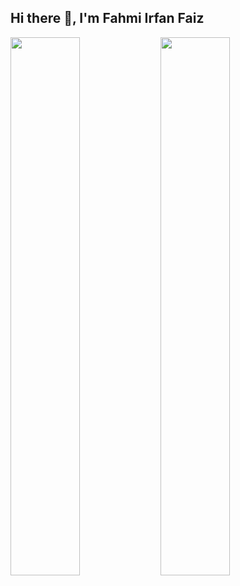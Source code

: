 ## Hi there 👋, I'm Fahmi Irfan Faiz

<img align="left" width="47%" src="https://github-readme-stats.vercel.app/api?username=fahmiirfanfaiz&show_icons=true"/>

<img align="left" width="47%" src="https://github-readme-stats.vercel.app/api/top-langs/?username=fahmiirfanfaiz&layout=compact"/>
<!--
**fahmiirfanfaiz/fahmiirfanfaiz** is a ✨ _special_ ✨ repository because its `README.md` (this file) appears on your GitHub profile.

Here are some ideas to get you started:

- 🔭 I’m currently working on ...
- 🌱 I’m currently learning ...
- 👯 I’m looking to collaborate on ...
- 🤔 I’m looking for help with ...
- 💬 Ask me about ...
- 📫 How to reach me: ...
- 😄 Pronouns: ...
- ⚡ Fun fact: ...
-->
